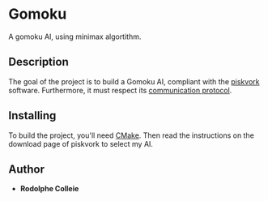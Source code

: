 # Gomoku

A gomoku AI, using minimax algortithm.

## Description

The goal of the project is to build a Gomoku AI, compliant with the [piskvork](http://gomocup.org/download-gomocup-manager/) software. Furthermore, it must respect its [communication protocol](https://svn.code.sf.net/p/piskvork/code/trunk/source/doc/protocl2en.htm).

## Installing

To build the project, you'll need [CMake](https://cmake.org/download/). Then read the instructions on the download page of piskvork to select my AI.

## Author


* **Rodolphe Colleie**